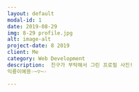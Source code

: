 ```yaml
---
layout: default
modal-id: 1
date: 2019-08-29
img: 8-29 profile.jpg
alt: image-alt
project-date: 8 2019
client: Me
category: Web Development
description:  친구가 부탁해서 그린 프로필 사진!
익룡이예용☞~▽~☞

---
```

